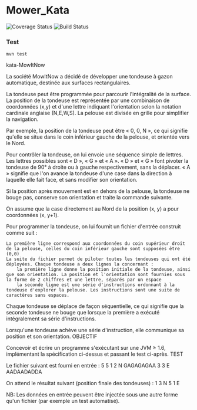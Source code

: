 # Mower_Kata
![Coverage Status](https://coveralls.io/repos/github/feiqin2017/Mower_Kata/badge.svg?branch=master)  ![Build Status](https://travis-ci.org/feiqin2017/Mower_Kata.svg?branch=master)

### Test
    mvn test



kata-MowItNow

La société MowItNow a décidé de développer une tondeuse à gazon automatique, destinée aux surfaces rectangulaires.

La tondeuse peut être programmée pour parcourir l'intégralité de la surface. La position de la tondeuse est représentée par une combinaison de coordonnées (x,y) et d'une lettre indiquant l'orientation selon la notation cardinale anglaise (N,E,W,S). La pelouse est divisée en grille pour simplifier la navigation.

Par exemple, la position de la tondeuse peut être « 0, 0, N », ce qui signifie qu'elle se situe dans le coin inférieur gauche de la pelouse, et orientée vers le Nord.

Pour contrôler la tondeuse, on lui envoie une séquence simple de lettres. Les lettres possibles sont « D », « G » et « A ». « D » et « G » font pivoter la tondeuse de 90° à droite ou à gauche respectivement, sans la déplacer. « A » signifie que l'on avance la tondeuse d'une case dans la direction à laquelle elle fait face, et sans modifier son orientation.

Si la position après mouvement est en dehors de la pelouse, la tondeuse ne bouge pas, conserve son orientation et traite la commande suivante.

On assume que la case directement au Nord de la position (x, y) a pour coordonnées (x, y+1).

Pour programmer la tondeuse, on lui fournit un fichier d'entrée construit comme suit :

    La première ligne correspond aux coordonnées du coin supérieur droit de la pelouse, celles du coin inférieur gauche sont supposées être (0,0)
    La suite du fichier permet de piloter toutes les tondeuses qui ont été déployées. Chaque tondeuse a deux lignes la concernant :
        la première ligne donne la position initiale de la tondeuse, ainsi que son orientation. La position et l'orientation sont fournies sous la forme de 2 chiffres et une lettre, séparés par un espace
        la seconde ligne est une série d'instructions ordonnant à la tondeuse d'explorer la pelouse. Les instructions sont une suite de caractères sans espaces.

Chaque tondeuse se déplace de façon séquentielle, ce qui signifie que la seconde tondeuse ne bouge que lorsque la première a exécuté intégralement sa série d'instructions.

Lorsqu'une tondeuse achève une série d'instruction, elle communique sa position et son orientation.
OBJECTIF

Concevoir et écrire un programme s'exécutant sur une JVM ≥ 1.6, implémentant la spécification ci-dessus et passant le test ci-après.
TEST

Le fichier suivant est fourni en entrée :
5 5
1 2 N
GAGAGAGAA
3 3 E
AADAADADDA

On attend le résultat suivant (position finale des tondeuses) :
1 3 N
5 1 E

NB: Les données en entrée peuvent être injectée sous une autre forme qu'un fichier (par exemple un test automatisé).
